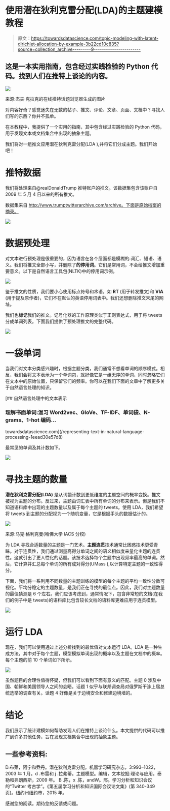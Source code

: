 # 使用潜在狄利克雷分配(LDA)的主题建模教程

> 原文：<https://towardsdatascience.com/topic-modeling-with-latent-dirichlet-allocation-by-example-3b22cd10c835?source=collection_archive---------9----------------------->

## 这是一本实用指南，包含经过实践检验的 Python 代码。找到人们在推特上谈论的内容。

![](img/85d755589b3ee9f8f837d4c5fb8e47ae.png)

来源:杰夫·克拉克的在线推特话题浏览器生成的图片

对内容好奇？感觉迷失在无数的帖子、推文、评论、文章、页面、文档中？寻找人们写的东西？你并不孤单。

在本教程中，我提供了一个实用的指南，其中包含经过实践检验的 Python 代码，用于发现文本或文档集合中出现的抽象主题。

我们将对一组推文应用潜在狄利克雷分配(LDA ),并将它们分成主题。我们开始吧！

# 推特数据

我们将处理来自@realDonaldTrump 推特账户的推文。该数据集包含该账户自 2009 年 5 月 4 日以来的所有推文。

数据集来自 http://www.trumptwitterarchive.com/archive。下面是原始档案的摘录。

![](img/4f689c72533890ec48e11f35265367b4.png)

# 数据预处理

对文本进行预处理是很重要的，因为语言在各个层面都是模糊的:词汇、短语、语义。我们将推文全部小写，并删除了**的停用词**。它们是常用词，不会给推文增加重要意义。以下是自然语言工具包(NLTK)中的停用词示例。

![](img/043c31e17944d04086e3b50ae72d94db.png)

鉴于推文的性质，我们要小心使用标点符号和术语，如 **RT** (用于转发推文)和 **VIA** (用于提及原作者)，它们不在默认的英语停用词表中。我们还想删除推文末尾的网址。

我们也**标记**我们的推文。记号化器的工作原理类似于正则表达式，用于将 tweets 分成单词列表。下面我们提供了预处理推文的完整代码。

![](img/b815c4ada55d84a7879cde999d0e6673.png)

# 一袋单词

当我们对文本分类感兴趣时，根据主题分类，我们通常不想看单词的顺序模式。相反，我们会将文本表示为一个单词包，就好像它是一组无序的单词，同时忽略它们在文本中的原始位置，只保留它们的频率。你可以在我们下面的文章中了解更多关于自然语言处理的知识。

[](/representing-text-in-natural-language-processing-1eead30e57d8) [## 自然语言处理中的文本表示

### 理解书面单词:温习 Word2vec、GloVe、TF-IDF、单词袋、N-grams、1-hot 编码…

towardsdatascience.com](/representing-text-in-natural-language-processing-1eead30e57d8) 

最常见的单词及其计数如下。

![](img/16ab895e3c4ed6ef4df1dd13c8b0e197.png)

# 寻找主题的数量

**潜在狄利克雷分配(LDA)** 是从词袋计数到更低维度的主题空间的概率变换。推文被视为主题的分布。反过来，主题由词汇表中所有单词的分布来表示。但是我们不知道语料库中出现的主题数量以及属于每个主题的 tweets。使用 LDA，我们希望将 tweets 到主题的分配视为一个随机变量，它是根据手头的数据估计的。

![](img/4b881dfc039fc9fc5d587f988d035933.png)

来源:马克·格利克曼(哈佛大学 IACS 分校)

为 LDA 寻找合适数量的主题是一门艺术。**主题连贯**技术通常比困惑技术更受青睐。对于连贯性，我们通过测量高得分单词之间的语义相似度来量化主题的连贯性。这就引出了更人性化的话题。该技术选择每个主题中出现频率最高的单词。然后，它计算并汇总每个单词的所有成对得分(UMass ),以计算特定主题的一致性得分。

下面，我们将一系列用不同数量的主题训练的模型的每个主题的平均一致性分数可视化。平均分稳定的主题数量，是我们正在寻找的最佳点。因此，我们对主题数量的最佳猜测是 6 个左右。我们应该考虑到，通常情况下，包含非常短的文档(在我们的例子中是 tweets)的语料库比包含较长文档的语料库更难应用于连贯模型。

![](img/caae6becd3289422d892a9addf9989bf.png)

# 运行 LDA

现在，我们可以使用通过上述分析找到的最优值对文本运行 LDA。LDA 是一种生成方法，其中对于每个主题，模型模拟单词出现的概率以及主题在文档中的概率。每个主题的前 10 个单词如下所示。

![](img/7354d853af29d906f6748dcb3afdfa8c.png)

虽然题目的合理性值得怀疑，但我们可以看到下面有意义的匹配。主题 0 涉及中国、朝鲜和美国领导人之间的会晤。话题 1 似乎与联邦调查局对俄罗斯干涉上届总统选举的调查有关。话题 4 好像是关于边境安全和修建边境墙的。

# 结论

我们展示了统计建模如何帮助发现人们在推特上谈论什么。本文提供的代码可以推广到许多其他任务，旨在发现文档集合中出现的抽象主题。

## 一些参考资料:

D.布莱，阿宁和乔丹。潜在狄利克雷分配。机器学习研究杂志，3:993–1022，2003 年 1 月。d .布雷和 j .拉弗蒂。主题模型。编辑，文本挖掘:理论与应用。泰勒和弗朗西斯，2009 年。
B .陈，x .陈，andW。邢。学习分析和知识会议的“Twitter 考古学”。《第五届学习分析和知识国际会议论文集》(第 340-349 页)。纽约州纽约市，2015 年。

感谢您的阅读。期待您的反馈或问题。